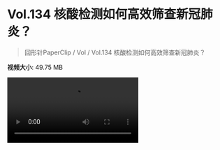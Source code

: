 # Vol.134 核酸检测如何高效筛查新冠肺炎？

> 回形针PaperClip / Vol / Vol.134 核酸检测如何高效筛查新冠肺炎？

**视频大小**: 49.75 MB

<div class="video"><video src="https://file.hsyhx.top/video/PaperClip/Vol/134.mp4" controls preload>🤔 您的浏览器不支持 video 标签</video></div>